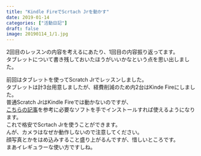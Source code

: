 ```yaml
---
title: "Kindle FireでScrtach Jrを動かす"
date: 2019-01-14
categories: ["活動日記"]
draft: false
image: 20190114_1/1.jpg
---
```


2回目のレッスンの内容を考えるにあたり、1回目の内容振り返ってます。  
タブレットについて書き残しておいたほうがいいかなという点を思い出しました。  
  
前回はタブレットを使ってScratch Jrでレッスンしました。  
タブレットは計3台用意しましたが、経費削減のため内2台はKinde Fireにしました。  
普通Scratch JrはKindle Fireでは動かないのですが、  
[こちらの記事](https://nekonotesou.net/fire-hd-8-scratchjr/)を参考に必要なソフトを手でインストールすれば使えるようになります。  
これで格安でScrtach Jrを使うことができます。  
んが、カメラはなぜか動作しないので注意してください。  
顔写真とかをはめ込みすること盛り上がるんですが、惜しいところです。  
まあイレギュラーな使い方ですしね。    
